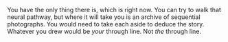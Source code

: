 You have the only thing there is, which is right now. You can try to walk that neural pathway, but where it will take you is an archive of sequential photographs. You would need to take each aside to deduce the story. Whatever you drew would be *your* through line. Not *the* through line.